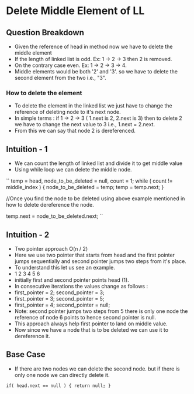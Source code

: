 # Delete Middle Element of LL

## Question Breakdown
- Given the reference of head in method now we have to delete the middle element
- If the length of linked list is odd. Ex: 1 -> 2 -> 3 then 2 is removed.
- On the contrary case even. Ex: 1 -> 2 -> 3 -> 4. 
- Middle elements would be both '2' and '3'. so we have to delete the second element from the two i.e., "3".

### How to delete the element
- To delete the element in the linked list we just have to change the reference of deleting node to it's next node.
- In simple terms : if 1 -> 2 -> 3 ( 1.next is 2, 2.next is 3) then to delete 2 we have to change the next value to 3 i.e., 1.next = 2.next.
- From this we can say that node 2 is dereferenced.

## Intuition - 1
- We can count the length of linked list and divide it to get middle value 
- Using while loop we can delete the middle node.

``
temp = head, node_to_be_deleted = null, count = 1; 
while ( count != middle_index ) {
    node_to_be_deleted = temp;
    temp = temp.next;
}

//Once you find the node to be deleted using above example mentioned in how to delete dereference the node.

temp.next = node_to_be_deleted.next;
``

## Intuition - 2
- Two pointer approach O(n / 2)
- Here we use two pointer that starts from head and the first pointer jumps sequentially and second pointer jumps two steps from it's place.
- To understand this let us see an example.
- 1 2 3 4 5 6
- initially first and second pointer points head (1).
- In consecutive iterations the values change as follows :
- first_pointer = 2;    second_pointer = 3;
- first_pointer = 3;    second_pointer = 5;
- first_pointer = 4;    second_pointer = null;
- Note: second pointer jumps two steps from 5 there is only one node the reference of node 6 points to hence second pointer is null.
- This approach always help first pointer to land on middle value.
- Now since we have a node that is to be deleted we can use it to dereference it.

## Base Case
- If there are two nodes we can delete the second node. but if there is only one node we can directly delete it.

`` if( head.next == null ) { return null; } ``